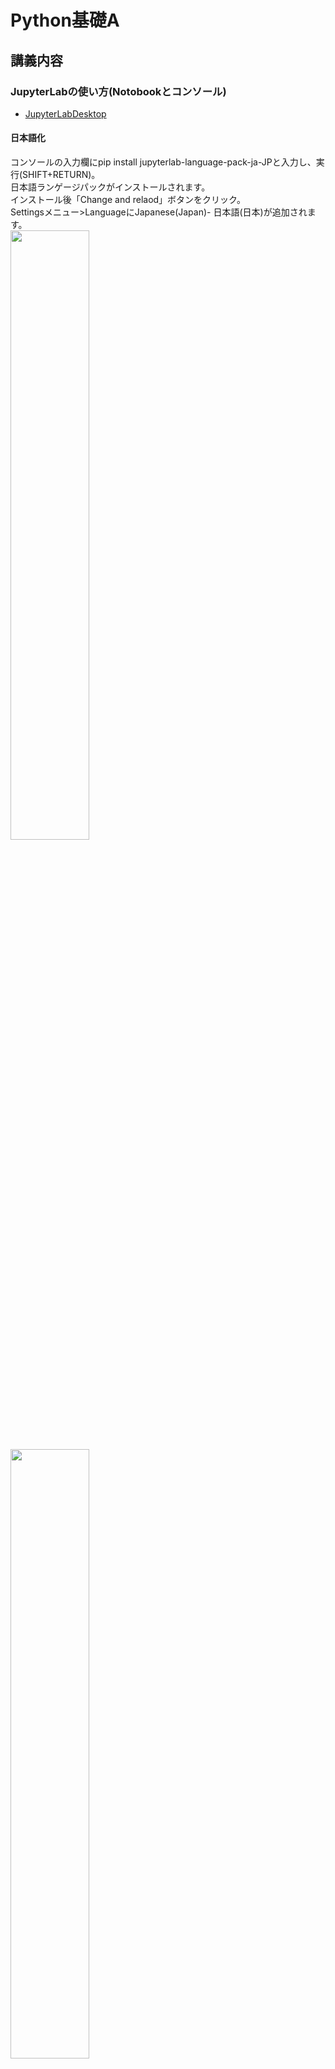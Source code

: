 # Python基礎A
## 講義内容
### JupyterLabの使い方(Notobookとコンソール)
- [JupyterLabDesktop](https://github.com/jupyterlab/jupyterlab-desktop "Download") 

#### 日本語化
コンソールの入力欄にpip install jupyterlab-language-pack-ja-JPと入力し、実行(SHIFT+RETURN)。  
日本語ランゲージパックがインストールされます。  
インストール後「Change and relaod」ボタンをクリック。  
Settingsメニュー>LanguageにJapanese(Japan)- 日本語(日本)が追加されます。  
<img src="./images/jupyterlab_tojp.png" width="50%">
<img src="./images/setJapanese.png" width="50%">

#### 作業ディレクトリの設定
右上のハンバーガーメニューのSettings>ServerにDefault Working Directoryの項目があります。  
設定したいディレクトリ(フォルダ)へのPathを入力することでデフォルトの作業ディレクトリを変更出来ます。  

<img src="./images/defaultworkingdir.png" width="50%">

### データ型 

| データ型 | 解説 | 例 |
| ---------------- | ---------------- | ---------------- |
| str(ストラ) | 文字列 | "創造社デザイン専門学校" |
| int(イント) | 小数点を含まなない数値 | 1967 |
| float(フロート) | 小数点を含む数値 | 25.6 |
| bool(ブール) | 真偽値 |True or False | 
```
# データ型を調べるtype関数
print(type("Python"))
print(type(100))
print(type(0.1))
print(type(True))
```

### 変数
    
```
    num = 1
    print(num)
```  
* 変数名のルール  
    - 小文字のアルファベットとアンダースコアを組み合わせる  
    - 数字で始まらない  
    - 複数の単語から成る場合はアンダースコアで区切る(スネークケース)  

### 算術演算子

| 演算子 | 意味 | 例 |
| ---------------- | ---------------- | ---------------- |
| + | 足し算(加算) | 100 + 50 |
| - | 引き算(減算) | 100 - 50 |
| * | 掛け算(乗算) | 100 * 50 |
| / | 割り算(除算) | 100 / 50 | 
| // | 割り算(整数除算) | 100 // 50 | 
| % | 余り算(剰余) | 100 % 50 | 
| ** | べき乗 | 100 ** 2 | 


### コメント  
\# 行末までコメント  
""" ~ """複数行コメント
### print関数、input関数、open関数

```
# print関数(画面に出力)  
print("Python")
# input関数(キーボードから入力)
data = input("お名前を入力してください>>\n")
# open関数(ファイルを開く)
with open("data.txt","w",encoding="utf-8") as f:
    f.write("Python")
```   

### コレクション
#### リスト
複数のデータを要素としてまとめて取り扱う  
```
# リストを定義
numbers = [0, 10, 20, 30, 40, 50]
# リストのデータ型を確認
type(numbers)

# 文字列を要素とするリストを定義
fruits = ['apple', 'banana', 'chelly']

# indexはゼロから始まる
fruits[0]

# 要素のスライス
abcd = ['a', 'b', 'c', 'd']
abcd[1:3]
```

#### リスト関数
```
# 要素数を数える
len(numbers)

# 最大値
max(numbers)

# 最小値
min(numbers)

# 合計(要素がintやfloatの場合)
sum(numbers)

# 並べ替え(sort と sorted)

# 新しい要素を末尾に追加
fruits.append('grape')

# リストにリストを追加
fruits.extend(['orange','berry'])

# リストに要素を挿入
fruits.insert(2,'pineapple')

# 要素を指定して削除
fruits.remove('orange')

# indexを指定して削除(indexを省略すると末尾)
fruits.pop(3)

# リストのコピー
new_fruits = fruits.copy()
new_fruits
```

#### タプル
タプルは、リストと同じように複数のデータを取り扱うコレクション。
ただし、一度設定した要素を変更できません。
```
subjects = ("ICT・マーケティング","モノ・コトづくり学科")
subjects[0]

```
#### 辞書(ディクショナリ)
辞書は、キー (key) と値 (value) を対応づけるデータです。 
```
# 辞書を定義
scores = {'english':76, 'math':66, 'japanese':70, 'biology':58, 'geography':80}

# 要素を取得
scores['japanese']
scores.get('japanese')

# 要素を変更
scores['math'] = 76

# 要素を追加
scores['music'] = 80

# 要素を削除
del scores['biology']
```

#### 辞書関数
```
# 全削除
scores.clear()

# 値の一覧をリストで取得
scores.values()

# キーの一覧をリストで取得
scores.keys()
```
#### 2次元リスト
```
[
    [99, 27, 31, 53, 79, 45, 36, 80, 88, 17], 
    [83, 69, 72, 5, 50, 76, 11, 26, 10, 40], 
    [28, 94, 40, 77, 6, 43, 85, 82, 36, 43], 
    [69, 52, 45, 59, 75, 61, 31, 25, 45, 7], 
    [2, 76, 65, 29, 82, 58, 64, 52, 99, 61],
]
```

### 条件分岐と繰り返し

#### 比較演算子
| 演算子 | 意味 | 備考 |
| ---------------- | ---------------- | ---------------- |
| a < b | a は b より小さい |  |
| a <= b | a は b と等しいか小さい |  |
| a > b | a は b より大きい |  |
| a >= b | a は b と等しいか大きい |  | 
| a == b | a と b は等しい |  | 
| a != b | a と b は等しくない |  | 

#### 条件
```
#比較演算子の計算結果(条件)はbool型
print(100 > 80)

```

#### 条件分岐
条件により処理を選択する

```
# 条件がTrueになる場合、インデント内の処理を実行する
a = 80
if a < 100:
    print('変数a は 100より小さい値です')

```
Pythonではブロックの代用としてインデントを使用する
if 条件:に続く行はインデントを適切に設定し、条件に当てはまる時に実行される処理を記述する。  
注)インデント内に何も記述がないとIndentErrorが発生する。処理が未確定の時はpassと記述する。

```
# 条件がTrueになる場合、インデント内の処理を実行する。
# Falseの場合はelse:に続くインデント内の処理を実行する。
a = 80
if a < 100:
    print('変数a は 100より小さい値です')
else:
    print('変数a は 100より大きい値です')

# elif文で条件を更に追加出来る。
# 上の条件に当てはまらないが、次の条件にはあてはまる場合に使用。
# elif文はいくつでも追加が可能
a = 85
if a > 100:
    print('変数a は 100より大きい値です')
elif a < 90:
    print('変数a は 90より大きい値です')
elif a < 80:
    print('変数a は 80より大きい値です')
else:
    print('変数a は 100より大きい値です')

```
#### 論理演算子
| 演算子 | 意味 | 備考 |
| ---------------- | ---------------- | ---------------- |
| a < b and a > c | a は b より小さい なおかつ a は c より大きい | 両方True|
| a < b or a > c | a は b より小さい 又は a は c より大きい | どちらか片方がTrue |

#### in と not
```
fruits = ["apple","banana","orange","grape"]
if "banana" in fruits:
    print("バナナは果物に含まれます")

if "beans" not in fruit:
    #not in で含まれない時Trueになる
    print("豆は果物に含まれません");
```
#### While文
```
# while文は条件を満たす間、同じ処理を繰り返す構文。
c = 0
while c < 5 :
    print(c)
    c += 1
```
```
# 繰り返しを強制終了するbreak文
c = 10
while c < 100:
    print(c)
    if c == 15:
        print("繰り返しを終了します。")
        break
```
```
# 繰り返しをスキップするcontinue文
c = 0
while c < 10:
    if c == 2:
        continue
    else:
        print(c)
```
```
# ループ終了後を処理するwhile-else文
c = 0
while c < 10:
    print(c)
    c += 1
else:
    print("繰り返し処理が終了しました。")
```
#### for文
リストなど繰り返し可能なオブジェクトからひとつづつ取り出し処理をする文
```
for i in range(10):
    print(i)
```
breakやcontinueはfor文でも有効
for-elseで繰り返し終了時に処理を記述
```
#range関数
list(range(10)) #出力結果 0,1,2,3,4,5,6,7,8,9
list(range(1,10,2)) #start:1 10未満でステップは2 出力結果 1,3,5,7,9
```
#### enumerate関数
enumerate関数を使用すると繰り返し可能なオブジェクトから要素とインデックスを取り出せます
```
persons = ['マイケル','ビリー','スティービー','ボブ','シンディ']
for i, person in enumerate(persons):
    print(f'{i} 番目は{person}です')
```

### 関数

* 組込関数とユーザー定義関数
* 外部ファイル化と読込
* 標準モジュール(random,datetime,csv)

### エラー例外制御/考査
* エラーと例外処理
* 課題考査(文法の基礎試験)
